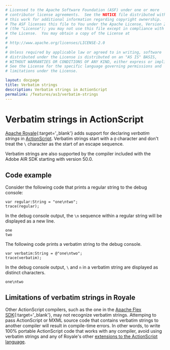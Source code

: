 ```yaml
---
# Licensed to the Apache Software Foundation (ASF) under one or more
# contributor license agreements.  See the NOTICE file distributed with
# this work for additional information regarding copyright ownership.
# The ASF licenses this file to You under the Apache License, Version 2.0
# (the "License"); you may not use this file except in compliance with
# the License.  You may obtain a copy of the License at
# 
# http://www.apache.org/licenses/LICENSE-2.0
# 
# Unless required by applicable law or agreed to in writing, software
# distributed under the License is distributed on an "AS IS" BASIS,
# WITHOUT WARRANTIES OR CONDITIONS OF ANY KIND, either express or implied.
# See the License for the specific language governing permissions and
# limitations under the License.

layout: docpage
title: Verbatim strings
description: Verbatim strings in ActionScript
permalink: /features/as3/verbatim-strings
---
```


# Verbatim strings in ActionScript

[Apache Royale](https://royale.apache.org/){:target='_blank'} adds support for declaring _verbatim strings_ in [ActionScript](features/as3). Verbatim strings start with a `@` character and don't treat the `\` character as the start of an escape sequence.

Verbatim strings are also supported by the compiler included with the Adobe AIR SDK starting with version 50.0.

## Code example

Consider the following code that prints a regular string to the debug console:

```as3
var regular:String = "one\ntwo";
trace(regular);
```

In the debug console output, the `\n` sequence within a regular string will be displayed as a new line.

```
one
two
```

The following code prints a verbatim string to the debug console.

```as3
var verbatim:String = @"one\ntwo";
trace(verbatim);
```

In the debug console output, `\` and `n` in a verbatim string are displayed as distinct characters.

```
one\ntwo
```

## Limitations of verbatim strings in Royale

Other ActionScript compilers, such as the one in the [Apache Flex SDK](https://flex.apache.org/){:target='_blank'}, may not recognize verbatim strings. Attemping to pass ActionScript or MXML source code that contains verbatim strings to another compiler will result in compile-time errors. In other words, to write 100% portable ActionScript code that works with any compiler, avoid using verbatim strings and any of Royale's other [extensions to the ActionScript language](features/as3#new-actionscript-language-features-in-royale).
